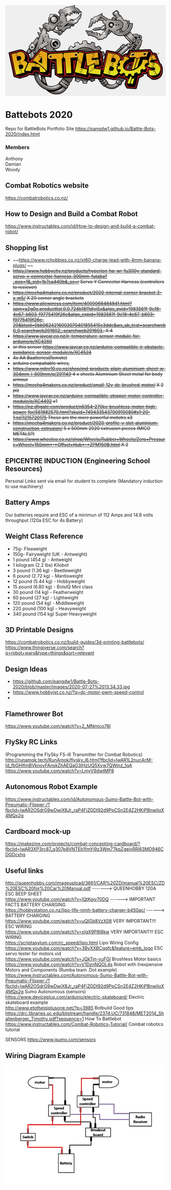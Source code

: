 ![webot image](https://github.com/pangdw1/Battle-Bots-2020/blob/master/images/Battlebots_logo.jpg)

# Battebots 2020
Repo for BattleBots
Portfolio Site https://pangdw1.github.io/Battle-Bots-2020/index.html

### Members
Anthony
</br>
Damian
</br>
Woody

## Combat Robotics website
https://combatrobotics.co.nz/

## How to Design and Build a Combat Robot
https://www.instructables.com/id/How-to-design-and-build-a-combat-robot/

## Shopping list
* ~~https://www.rchobbies.co.nz/xt60-charge-lead-with-4mm-banana-plugs/ ~~
* ~~https://www.hobbycity.nz/products/hyperion-hp-wr-fu300y-standard-servo-y-connector-harness-300mm-futaba?_pos=1&_sid=1b7ca440b&_ss=r Servo Y Connector Harness (controllers to reciever)~~
* ~~https://mecha4makers.co.nz/product/2020-internal-corner-bracket-2-x-m5/ X 20 corner angle brackets~~
* ~~https://www.aliexpress.com/item/4000068484841.html?spm=a2g0o.productlist.0.0.724b1811dIyiSx&algo_pvid=1983561f-9e18-4c67-b603-f9775419f26e&algo_expid=1983561f-9e18-4c67-b603-f9775419f26e-20&btsid=0bb0624216003070401855415e3dde&ws_ab_test=searchweb0_0,searchweb201602_,searchweb201603_ X 4~~
* ~~https://www.jaycar.co.nz/ir-temperature-sensor-module-for-arduino/p/XC4260~~
* ~~or this sensor https://www.jaycar.co.nz/arduino-compatible-ir-obstacle-avoidance-sensor-module/p/XC4524~~
* ~~4x AA Baatteries(Remote)~~
* ~~arduino compatiable wires,~~
* ~~https://www.mitre10.co.nz/shop/md-products-plain-aluminium-sheet-w-304mm-l-609mm/p/291140 4 x sheets Aluminium Sheet metal for body armour~~
* ~~https://mecha4makers.co.nz/product/small-12v-dc-brushed-motor/ X 2 plz~~
* ~~https://www.jaycar.co.nz/arduino-compatible-stepper-motor-controller-module/p/XC4492 x1~~
* ~~https://nz.dhgate.com/product/n6354-270kv-brushless-motor-high-power-for/561882570.html?skuid=749433543700910080#s1-20-1;nz|1215720175 These are the more powerful mototrs x3~~
* ~~https://mecha4makers.co.nz/product/2020-profile-v-slot-aluminium-construction-extrusion/ 5 x 500mm 2020 extrusion pieces (MICO METALS?)~~
* ~~https://www.wheelco.co.nz/shop/Wheels/Rubber+Wheels/Zero+Pressure+Wheel+150mm+-+Offset+Hub+-+ZPM150B.html X 2~~


## EPICENTRE INDUCTION (Engineering School Resources)
Personal Links sent via email for student to complete (Mandatory induction to use machinery)

## Battery Amps
Our batteries require and ESC of a minimun of 112 Amps and 14.8 volts throughput (120a ESC for 4s Battery)

## Weight Class Reference

* 75g- Fleaweight
* 150g- Fairyweight (UK - Antweight)
* 1 pound (454 g) - Antweight
* 1 kilogram (2.2 lbs) Kilobot
* 3 pound (1.36 kg) - Beetleweight
* 6 pound (2.72 kg) - Mantisweight
* 12 pound (5.44 kg) - Hobbyweight
* 15 pound (6.80 kg) - BotsIQ Mini class
* 30 pound (14 kg) - Featherweight
* 60 pound (27 kg) - Lightweight
* 120 pound (54 kg) - Middleweight
* 220 pound (100 kg) - Heavyweight
* 340 pound (154 kg) Super Heavyweight

## 3D Printable Designs
https://combatrobotics.co.nz/build-guides/3d-printing-battlebots/ <br />
https://www.thingiverse.com/search?q=robot+wars&type=things&sort=relevant

## Design Ideas

* https://github.com/pangdw1/Battle-Bots-2020/blob/master/images/2020-07-27%2013.34.33.jpg
* https://www.hobbyist.co.nz/?q=dc-motor-pwm-speed-control
*

## Flamethrower Bot
https://www.youtube.com/watch?v=2_MNmico78I

## FlySky RC Links

(Programming the FlySky FS-i6 Transmitter for Combat Robotics) <br />
http://runamok.tech/RunAmok/flysky_i6.html?fbclid=IwAR1L2nuc4cM-ld_fbGHlfmBVknovFAnskZhAEQaG3IHzUQ5Xvw7QWmz_1qA <br />
https://www.youtube.com/watch?v=LmyV9dwtMP8 <br />


## Autonomous Robot Example

https://www.instructables.com/id/Autonomous-Sumo-Battle-Bot-with-Pneumatic-Flipper-/?fbclid=IwAR2OSdrG9wDwjX8Jr_raP4FiZGDI92d9PpCSn2E4Z2HKiPBnwIioX4MQx2g <br />

## Cardboard mock-up

https://makezine.com/projects/combat-concepting-cardboard/?fbclid=IwAR3XP3rc87_g307p8VNTEb1fmYj9z3Wm77kpZgeivRRl63MD946CDGDcxhg <br />

## Useful links 
http://queenhobby.com/imageupload/3661/CAR%20ZD/manual%20ESC/ZD%20ESC%20for%20Car%20Manual.pdf -------> QUEENHOBBY 120A ESC BEEP SHEET <br />
https://www.youtube.com/watch?v=lQtKgiv70DQ ------> IMPORTANT FACTS BATTERY CHARGING <br />
https://hobbystation.co.nz/lipo-life-nimh-battery-charger-b450ac/ ------> BATTERY CHARGING <br />
https://www.youtube.com/watch?v=uQIGb8VzX08 VERY IMPORTANT!!! ESC WIRING <br />
https://www.youtube.com/watch?v=sIgX9P8l8kw VERY IMPORTANT!!! ESC WIRING <br />
https://scriptasylum.com/rc_speed/lipo.html  Lipo Wiring Config  <br />
https://www.youtube.com/watch?v=3BvXXBCqqfc&feature=emb_logo ESC servo tester for motors vid <br />
https://www.youtube.com/watch?v=JQkTm-vuFGI Brushless Motor basics <br />
https://www.youtube.com/watch?v=V1DznNQOL4s Robot with Inexpensive Motors and Components (Rumba team .Dot example) <br />
https://www.instructables.com/Autonomous-Sumo-Battle-Bot-with-Pneumatic-Flipper-/?fbclid=IwAR2OSdrG9wDwjX8Jr_raP4FiZGDI92d9PpCSn2E4Z2HKiPBnwIioX4MQx2g Sumo Autonomous (sensors) <br />
https://www.deviceplus.com/arduino/electric-skateboard/ Electric skateboard example <br />
http://www.etotheipiplusone.net/?p=3985 Botbuild Good tips <br />
https://drc.libraries.uc.edu/bitstream/handle/2374.UC/731848/MET2014_Shallenberger_Timothy.pdf?sequence=1 How To Battlebot <br />
https://www.instructables.com/Combat-Robotics-Tutorial/ Combat robotics tutorial <br />

SENSORS https://www.jsumo.com/sensors <br />
## Wiring Diagram Example
![wiring image](https://github.com/pangdw1/Battle-Bots-2020/blob/master/images/WiringControlsCombatRobot.jpg)

